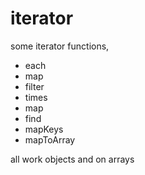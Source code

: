 # iterator

some iterator functions, 
  * each
  * map
  * filter
  * times
  * map
  * find
  * mapKeys
  * mapToArray

all work objects and on arrays

